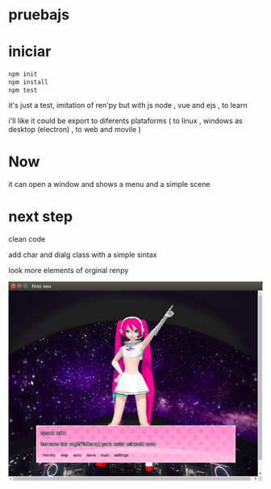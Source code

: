 # pruebajs

# iniciar  
    npm init 
    npm install 
    npm test 


it's just a test, imitation of ren'py but with js node , vue and  ejs , to learn  

i'll like it could be export to diferents plataforms 
( to linux , windows  as desktop (electron) , to web and movile )    
# Now
 it can open a window and shows a menu and a simple scene


# next step 


clean code 

add char and dialg class with a simple sintax 

look more elements of orginal renpy 



![](./Captura1.png)
